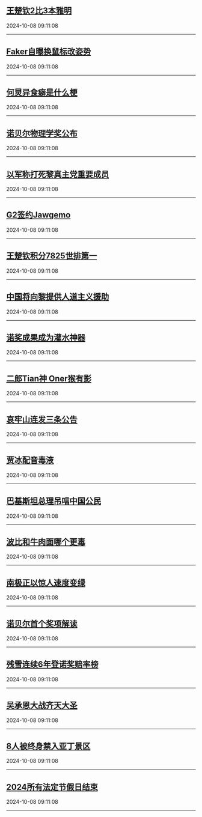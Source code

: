 ## [王楚钦2比3本雅明](https://search.bilibili.com/all?vt=36849326&keyword=%E7%8E%8B%E6%A5%9A%E9%92%A62%E6%AF%943%E6%9C%AC%E9%9B%85%E6%98%8E&order=click)

2024-10-08 09:11:08

---
## [Faker自曝换鼠标改姿势](https://search.bilibili.com/all?vt=36849326&keyword=Faker%E8%87%AA%E6%9B%9D%E6%8D%A2%E9%BC%A0%E6%A0%87%E6%94%B9%E5%A7%BF%E5%8A%BF&order=click)

2024-10-08 09:11:08

---
## [何炅异食癖是什么梗](https://search.bilibili.com/all?vt=36849326&keyword=%E4%BD%95%E7%82%85%E5%BC%82%E9%A3%9F%E7%99%96%E6%98%AF%E4%BB%80%E4%B9%88%E6%A2%97&order=click)

2024-10-08 09:11:08

---
## [诺贝尔物理学奖公布](https://search.bilibili.com/all?vt=36849326&keyword=%E8%AF%BA%E8%B4%9D%E5%B0%94%E7%89%A9%E7%90%86%E5%AD%A6%E5%A5%96%E5%85%AC%E5%B8%83&order=click)

2024-10-08 09:11:08

---
## [以军称打死黎真主党重要成员](https://search.bilibili.com/all?vt=36849326&keyword=%E4%BB%A5%E5%86%9B%E7%A7%B0%E6%89%93%E6%AD%BB%E9%BB%8E%E7%9C%9F%E4%B8%BB%E5%85%9A%E9%87%8D%E8%A6%81%E6%88%90%E5%91%98&order=click)

2024-10-08 09:11:08

---
## [G2签约Jawgemo](https://search.bilibili.com/all?vt=36849326&keyword=G2%E7%AD%BE%E7%BA%A6Jawgemo&order=click)

2024-10-08 09:11:08

---
## [王楚钦积分7825世排第一](https://search.bilibili.com/all?vt=36849326&keyword=%E7%8E%8B%E6%A5%9A%E9%92%A6%E7%A7%AF%E5%88%867825%E4%B8%96%E6%8E%92%E7%AC%AC%E4%B8%80&order=click)

2024-10-08 09:11:08

---
## [中国将向黎提供人道主义援助](https://search.bilibili.com/all?vt=36849326&keyword=%E4%B8%AD%E5%9B%BD%E5%B0%86%E5%90%91%E9%BB%8E%E6%8F%90%E4%BE%9B%E4%BA%BA%E9%81%93%E4%B8%BB%E4%B9%89%E6%8F%B4%E5%8A%A9&order=click)

2024-10-08 09:11:08

---
## [诺奖成果成为灌水神器](https://search.bilibili.com/all?vt=36849326&keyword=%E8%AF%BA%E5%A5%96%E6%88%90%E6%9E%9C%E6%88%90%E4%B8%BA%E7%81%8C%E6%B0%B4%E7%A5%9E%E5%99%A8&order=click)

2024-10-08 09:11:08

---
## [二郎Tian神 Oner猴有影](https://search.bilibili.com/all?vt=36849326&keyword=%E4%BA%8C%E9%83%8ETian%E7%A5%9E+Oner%E7%8C%B4%E6%9C%89%E5%BD%B1&order=click)

2024-10-08 09:11:08

---
## [哀牢山连发三条公告](https://search.bilibili.com/all?vt=36849326&keyword=%E5%93%80%E7%89%A2%E5%B1%B1%E8%BF%9E%E5%8F%91%E4%B8%89%E6%9D%A1%E5%85%AC%E5%91%8A&order=click)

2024-10-08 09:11:08

---
## [贾冰配音毒液](https://search.bilibili.com/all?vt=36849326&keyword=%E8%B4%BE%E5%86%B0%E9%85%8D%E9%9F%B3%E6%AF%92%E6%B6%B2&order=click)

2024-10-08 09:11:08

---
## [巴基斯坦总理吊唁中国公民](https://search.bilibili.com/all?vt=36849326&keyword=%E5%B7%B4%E5%9F%BA%E6%96%AF%E5%9D%A6%E6%80%BB%E7%90%86%E5%90%8A%E5%94%81%E4%B8%AD%E5%9B%BD%E5%85%AC%E6%B0%91&order=click)

2024-10-08 09:11:08

---
## [波比和牛肉面哪个更毒](https://search.bilibili.com/all?vt=36849326&keyword=%E6%B3%A2%E6%AF%94%E5%92%8C%E7%89%9B%E8%82%89%E9%9D%A2%E5%93%AA%E4%B8%AA%E6%9B%B4%E6%AF%92&order=click)

2024-10-08 09:11:08

---
## [南极正以惊人速度变绿](https://search.bilibili.com/all?vt=36849326&keyword=%E5%8D%97%E6%9E%81%E6%AD%A3%E4%BB%A5%E6%83%8A%E4%BA%BA%E9%80%9F%E5%BA%A6%E5%8F%98%E7%BB%BF&order=click)

2024-10-08 09:11:08

---
## [诺贝尔首个奖项解读](https://search.bilibili.com/all?vt=36849326&keyword=%E8%AF%BA%E8%B4%9D%E5%B0%94%E9%A6%96%E4%B8%AA%E5%A5%96%E9%A1%B9%E8%A7%A3%E8%AF%BB&order=click)

2024-10-08 09:11:08

---
## [残雪连续6年登诺奖赔率榜](https://search.bilibili.com/all?vt=36849326&keyword=%E6%AE%8B%E9%9B%AA%E8%BF%9E%E7%BB%AD6%E5%B9%B4%E7%99%BB%E8%AF%BA%E5%A5%96%E8%B5%94%E7%8E%87%E6%A6%9C&order=click)

2024-10-08 09:11:08

---
## [吴承恩大战齐天大圣](https://search.bilibili.com/all?vt=36849326&keyword=%E5%90%B4%E6%89%BF%E6%81%A9%E5%A4%A7%E6%88%98%E9%BD%90%E5%A4%A9%E5%A4%A7%E5%9C%A3&order=click)

2024-10-08 09:11:08

---
## [8人被终身禁入亚丁景区](https://search.bilibili.com/all?vt=36849326&keyword=8%E4%BA%BA%E8%A2%AB%E7%BB%88%E8%BA%AB%E7%A6%81%E5%85%A5%E4%BA%9A%E4%B8%81%E6%99%AF%E5%8C%BA&order=click)

2024-10-08 09:11:08

---
## [2024所有法定节假日结束](https://search.bilibili.com/all?vt=36849326&keyword=2024%E6%89%80%E6%9C%89%E6%B3%95%E5%AE%9A%E8%8A%82%E5%81%87%E6%97%A5%E7%BB%93%E6%9D%9F&order=click)

2024-10-08 09:11:08

---
